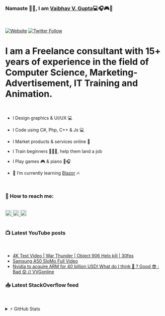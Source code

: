 ### Namaste 🙏🏼, I am [Vaibhav V. Gupta][website]💻🎧🎮🎹

<br />

[![Website](https://img.shields.io/website?label=vvgonline.net&style=for-the-badge&url=https%3A%2F%2Fvvgonline.net)](https://vvgonline.net)
[![Twitter Follow](https://img.shields.io/twitter/follow/vvgonlinedotnet?color=1DA1F2&logo=twitter&style=for-the-badge)](https://twitter.com/intent/follow?original_referer=https%3A%2F%2Fgithub.com%2Fvvgonlinedotentr&screen_name=VVGonlinedotnet)

# I am a Freelance consultant with 15+ years of experience in the field of Computer Science, Marketing-Advertisement, IT Training and Animation.

<br />

- I Design graphics & UI/UX 💻

- I Code using C#, Php, C++ & Js 💻

- I Market products & services online 🛒

- I Train beginners 👨🏼‍🎓, help them land a job

- I Play games 🎮 & piano 🎹🎧

- 🌱 I’m currently learning [Blazor](https://blazor.net/) 🔥

<br />

### 📮 How to reach me:

<br />

<a href="https://www.instagram.com/vvgonline/">
    <img alt="VVGonline | LinkedIn" width="20px" src="https://cdn.jsdelivr.net/npm/simple-icons@v3/icons/linkedin.svg" />
</a>
<a href="https://www.youtube.com/channel/UCsFTSQ6exutOIpP-wHl8qQQ">
    <img alt="VVGonline | YouTube" width="20px" src="https://cdn.jsdelivr.net/npm/simple-icons@v3/icons/youtube.svg" />
</a>
<a href="https://www.instagram.com/vvgonline/">
    <img alt="VVGonline | Instagram" width="20px" src="https://cdn.jsdelivr.net/npm/simple-icons@v3/icons/instagram.svg" />
</a>

<br />
<br />

### 📺 Latest YouTube posts

<br />

<!-- YOUTUBE:START -->
- [4K Test Video | War Thunder | Object 906 Helo kill | 30fps](https://www.youtube.com/watch?v=h3rePqwO_fA)
- [Samsung A50 SloMo Full Video](https://www.youtube.com/watch?v=-rJu5IAIPz8)
- [Nvidia to acquire ARM for 40 billion USD! What do I think 🤔 ? Good 😎 :  Bad 😟 // VVGonline](https://www.youtube.com/watch?v=2dfVJbpozHQ)
<!-- YOUTUBE:END -->

### 📥 Latest StackOverflow feed

<br />

<!-- STACKOVERFLOW:START -->
<!-- STACKOVERFLOW:END -->

<br />

<details>

  <summary>⚡ GitHub Stats</summary>

  [![VVGonline's github stats](https://github-readme-stats.vercel.app/api?username=vvgonline&show_icons=true&theme=synthwave)](https://github.com/vvgonline)

</details>

<!--
Hi there 👋
**vvgonline/vvgonline** is a ✨ _special_ ✨ repository because its `README.md` (this file) appears on your GitHub profile.

Here are some ideas to get you started:

- 🔭 I’m currently working on ...
- 🌱 I’m currently learning ...
- 👯 I’m looking to collaborate on ...
- 🤔 I’m looking for help with ...
- 💬 Ask me about ...
- 📫 How to reach me: ...
- 😄 Pronouns: ...
- ⚡ Fun fact: ...
-->

<!-- define links -->

[website]: https://vvgonline.net
[twitter]: https://twitter.com/vvgonlinedotnet
[youtube]: https://www.youtube.com/channel/UCsFTSQ6exutOIpP-wHl8qQQ
[instagram]: https://www.instagram.com/vvgonline/
[linkedin]: https://www.linkedin.com/in/vvgonline-dot-net/

